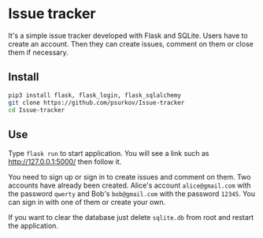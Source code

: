 # Issue tracker

It's a simple issue tracker developed with Flask and SQLite. Users have to create an account. Then they can create issues, comment on them or close them if necessary.

## Install

```bash
pip3 install flask, flask_login, flask_sqlalchemy
git clone https://github.com/psurkov/Issue-tracker
cd Issue-tracker
```

## Use

Type `flask run` to start application. You will see a link such as http://127.0.0.1:5000/ then follow it.

You need to sign up or sign in to create issues and comment on them. Two accounts have already been created. Alice's account `alice@gmail.com` with the password `qwerty` and Bob's `bob@gmail.com` with the password `12345`. You can sign in with one of them or create your own.

If you want to clear the database just delete `sqlite.db` from root and restart the application.
